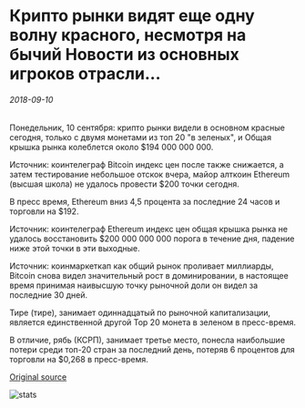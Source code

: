# Крипто рынки видят еще одну волну красного, несмотря на бычий Новости из основных игроков отрасли...

###### 2018-09-10

Понедельник, 10 сентября: крипто рынки видели в основном красные сегодня, только с двумя монетами из топ 20 "в зеленых", и Общая крышка рынка колеблется около $194 000 000 000.

Источник: коинтелеграф Bitcoin индекс цен после также снижается, а затем тестирование небольшое отскок вчера, майор алткоин Ethereum (высшая школа) не удалось провести $200 точки сегодня.

В пресс время, Ethereum вниз 4,5 процента за последние 24 часов и торговли на $192.

Источник: коинтелеграф Ethereum индекс цен общая крышка рынка не удалось восстановить $200 000 000 000 порога в течение дня, падение ниже этой точки в эти выходные.

Источник: коинмаркеткап как общий рынок проливает миллиарды, Bitcoin снова видел значительный рост в доминировании, в настоящее время принимая наивысшую точку рыночной доли он видел за последние 30 дней.

Тире (тире), занимает одиннадцатый по рыночной капитализации, является единственной другой Top 20 монета в зеленом в пресс-время.

В отличие, рябь (КСРП), занимает третье место, понесла наибольшие потери среди топ-20 стран за последний день, потеряв 6 процентов для торговли на $0,268 в пресс-время.

[Original source](https://cointelegraph.com/news/crypto-markets-see-another-wave-of-red-despite-bullish-news-from-major-industry-players)

![stats](https://c.statcounter.com/11760860/0/a89fa40b/1/ "stats")